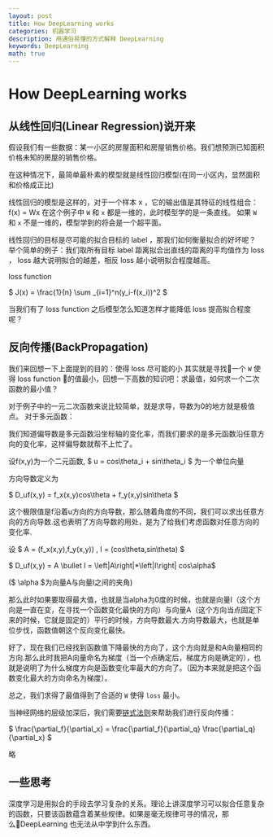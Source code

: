 ```yaml
---
layout: post
title: How DeepLearning works
categories: 机器学习
description: 用通俗易懂的方式解释 DeepLearning
keywords: DeepLearning
math: true
---
```


# How DeepLearning works

## 从线性回归(Linear Regression)说开来

假设我们有一些数据：某一小区的房屋面积和房屋销售价格。我们想预测已知面积价格未知的房屋的销售价格。

在这种情况下，最简单最朴素的模型就是线性回归模型(在同一小区内，显然面积和价格成正比)

线性回归的模型是这样的，对于一个样本 x ，它的输出值是其特征的线性组合：f(x) = Wx
在这个例子中 `W` 和 `x` 都是一维的，此时模型学的是一条直线。
如果 `W` 和 `x` 不是一维的，模型学到的将会是一个超平面。

线性回归的目标是尽可能的拟合目标的 label ，那我们如何衡量拟合的好坏呢？
举个简单的例子：我们取所有目标 label 距离拟合出直线的距离的平均值作为 loss ，
loss 越大说明拟合的越差，相反 loss 越小说明拟合程度越高。

loss function

 $ J(x) = \frac{1}{n} \sum _{i=1}^n(y_i-f(x_i))^2 $

当我们有了 loss function 之后模型怎么知道怎样才能降低 loss 提高拟合程度呢？

## 反向传播(BackPropagation)

我们来回想一下上面提到的目的：使得 loss 尽可能的小
其实就是寻找一个 `W`  使得 loss function 的值最小，回想一下高数的知识吧：求最值，如何求一个二次函数的最小值？

对于例子中的一元二次函数来说比较简单，就是求导，导数为0的地方就是极值点。
对于多元函数：

我们知道偏导数是多元函数沿坐标轴的变化率，而我们要求的是多元函数沿任意方向的变化率，这样偏导数就帮不上忙了。

设f(x,y)为一个二元函数, $ u = cos\theta_i + sin\theta_i $ 为一个单位向量

方向导数定义为

$ D_uf(x,y) = f_x(x,y)cos\theta + f_y(x,y)sin\theta $

这个极限值是f沿着u方向的方向导数，那么随着角度的不同，我们可以求出任意方向的方向导数.这也表明了方向导数的用处，是为了给我们考虑函数对任意方向的变化率.

设 $ A = (f_x(x,y),f_y(x,y)) , I = (cos\theta,sin\theta) $

$ D_uf(x,y) = A \bullet I = \left\|A\right\|*\left\|I\right\| cos\alpha$

($ \alpha $为向量A与向量I之间的夹角)

那么此时如果要取得最大值，也就是当alpha为0度的时候，也就是向量I（这个方向是一直在变，在寻找一个函数变化最快的方向）与向量A（这个方向当点固定下来的时候，它就是固定的）平行的时候，方向导数最大.方向导数最大，也就是单位步伐，函数值朝这个反向变化最快。

好了，现在我们已经找到函数值下降最快的方向了，这个方向就是和A向量相同的方向.那么此时我把A向量命名为梯度（当一个点确定后，梯度方向是确定的），也就是说明了为什么梯度方向是函数变化率最大的方向了。（因为本来就是把这个函数变化最大的方向命名为梯度）。

总之，我们求得了最值得到了合适的 `W` 使得 `loss` 最小。

当神经网络的层级加深后，我们需要[链式法则](https://zh.wikipedia.org/zh-hans/链式法则)来帮助我们进行反向传播：

$ \frac{\partial_f}{\partial_x} = \frac{\partial_f}{\partial_q} \frac{\partial_q}{\partial_x} $

略

## 一些思考

深度学习是用拟合的手段去学习复杂的关系。理论上讲深度学习可以拟合任意复杂的函数，只要该函数蕴含着某些规律。如果是毫无规律可寻的情况，那么DeepLearning 也无法从中学到什么东西。